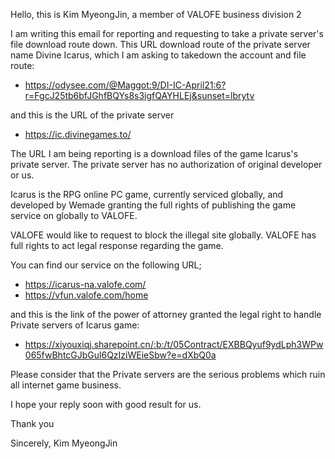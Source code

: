 Hello, this is Kim MyeongJin, a member of VALOFE business division 2


I am writing this email for reporting and requesting to take a private server's file download route down.
This URL download route of the private server name Divine Icarus, which I am asking to takedown the account and file route:
- https://odysee.com/@Maggot:9/DI-IC-April21:6?r=FgcJ25tb6bfJGhfBQYs8s3igfQAYHLEj&sunset=lbrytv


and this is the URL of the private server
- https://ic.divinegames.to/


The URL I am being reporting is a download files of the game Icarus's private server.
The private server has no authorization of original developer or us.


Icarus is the RPG online PC game, currently serviced globally, and developed by Wemade granting the full rights of publishing the game service on globally to VALOFE.


VALOFE would like to request to block the illegal site globally.
VALOFE has full rights to act legal response regarding the game.


You can find our service on the following URL;
- https://icarus-na.valofe.com/
- https://vfun.valofe.com/home


and this is the link of the power of attorney granted the legal right to handle Private servers of Icarus game:
- https://xiyouxiqj.sharepoint.cn/:b:/t/05Contract/EXBBQyuf9ydLph3WPw065fwBhtcGJbGul6QzIziWEieSbw?e=dXbQ0a


Please consider that the Private servers are the serious problems which ruin all internet game business.


I hope your reply soon with good result for us.


Thank you


Sincerely,
Kim MyeongJin
